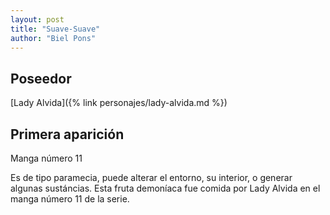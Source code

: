 ```yaml
---
layout: post
title: "Suave-Suave"
author: "Biel Pons"
---
```


## Poseedor

[Lady Alvida]({% link personajes/lady-alvida.md %})

## Primera aparición

Manga número 11

 Es de tipo paramecia, puede alterar el entorno, su interior, o generar algunas sustáncias. Esta fruta demoníaca fue comida por Lady Alvida en el manga número 11 de la serie.
